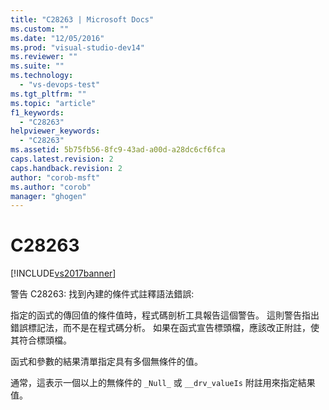 ```yaml
---
title: "C28263 | Microsoft Docs"
ms.custom: ""
ms.date: "12/05/2016"
ms.prod: "visual-studio-dev14"
ms.reviewer: ""
ms.suite: ""
ms.technology: 
  - "vs-devops-test"
ms.tgt_pltfrm: ""
ms.topic: "article"
f1_keywords: 
  - "C28263"
helpviewer_keywords: 
  - "C28263"
ms.assetid: 5b75fb56-8fc9-43ad-a00d-a28dc6cf6fca
caps.latest.revision: 2
caps.handback.revision: 2
author: "corob-msft"
ms.author: "corob"
manager: "ghogen"
---
```

# C28263
[!INCLUDE[vs2017banner](../code-quality/includes/vs2017banner.md)]

警告 C28263: 找到內建的條件式註釋語法錯誤:  
  
 指定的函式的傳回值的條件值時，程式碼剖析工具報告這個警告。  這則警告指出錯誤標記法，而不是在程式碼分析。  如果在函式宣告標頭檔，應該改正附註，使其符合標頭檔。  
  
 函式和參數的結果清單指定具有多個無條件的值。  
  
 通常，這表示一個以上的無條件的 `_Null_` 或 `__drv_valueIs` 附註用來指定結果值。